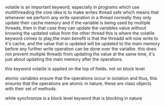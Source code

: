 volatile is an important keyword, especially in programs which use multithreading the core idea is to make writes thread safe which means that whenever we perform any write operation in a thread normally they only update their cache memory and if the variable is being used by multiple threads, then in that case they can update the variables value without knowing the updated value from the other thread this is where the volatile keyword comes to play,the main benefit is that the threadd will now write to it's cache, and the value that is updated will be updated to the main memory before any further write operation can be done over the varialbe.
this does not prevent multiple threads from updating the value at the same time, it's just about updating the main memory after the operations.

this keyword volatile is applied on the top of fields. not on block level

atomic variables ensure that the operations occur in isolation and thus, this ensures that the operations are atomic in nature, these are class objects with their set of methods.

while synchronize is a block level keyword that is blocking in nature